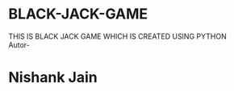 # BLACK-JACK-GAME
THIS IS BLACK JACK GAME WHICH IS CREATED USING PYTHON
<br>
Autor- <h1> Nishank Jain </h1>
